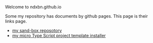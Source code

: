 Welcome to ndxbn.github.io

Some my repository has documents by github pages. This page is their links page.

* [my sand-box reposotory](https://github.com/ndxbn/sand-box)
* [my micro Type Script project template installer](https://github.com/ndxbn/ts)
